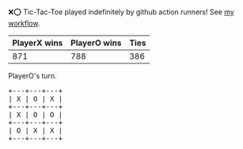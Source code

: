:x::o: Tic-Tac-Toe played indefinitely by github action runners! See [my workflow](.github/workflows/play.yaml).

|PlayerX wins|PlayerO wins|Ties|
|-|-|-|
|871|788|386|

PlayerO's turn.

<pre>
+---+---+---+
| X | O | X |
+---+---+---+
| X | O | O |
+---+---+---+
| O | X | X |
+---+---+---+
</pre>